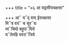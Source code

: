 +++
title = "०६ आ यद्वामीयचक्षसा"

+++
आ᳓ य᳓द् वाम् ईयचक्षसा  
मि᳓त्र वयं᳓ च सूर᳓यः  
व्य᳓चिष्ठे बहुपा᳓यिये  
य᳓तेमहि स्वरा᳓जिये